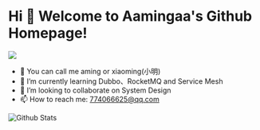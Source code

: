 # Hi 🎉 Welcome to Aamingaa's Github Homepage!

<!--
**aamingaa/aamingaa** is a ✨ _special_ ✨ repository because its `README.md` (this file) appears on your GitHub profile.

Here are some ideas to get you started:

- 🔭 I’m currently working on ...
- 🌱 I’m currently learning ...
- 👯 I’m looking to collaborate on ...
- 🤔 I’m looking for help with ...
- 💬 Ask me about ...
- 📫 How to reach me: ...
- 😄 Pronouns: ...
- ⚡ Fun fact: ...
-->

<img src="https://readme-typing-svg.herokuapp.com/?lines=Welcome,%20visitor!;Hello%20My%20Friend!&font=Roboto" />

- 🔭 You can call me aming or xiaoming(小明)
- 🌱 I’m currently learning Dubbo、RocketMQ and Service Mesh
- 👯 I’m looking to collaborate on System Design
- 📫 How to reach me: 774066625@qq.com

<!-- ![Top Langs](https://github-readme-stats.vercel.app/api/top-langs/?username=aamingaa&layout=compact&theme=dark)
 -->
![Github Stats](https://github-readme-stats.vercel.app/api?username=aamingaa&show_icons=true&count_private=true&layout=compact)

<!--
[![trophy](https://github-profile-trophy.vercel.app/?username=ryo-ma&theme=onedark)](https://github.com/ryo-ma/github-profile-trophy)
-->

<!--
![](https://activity-graph.herokuapp.com/graph?username=aamingaa&theme=github)
-->
<!--
![](https://stats.justsong.cn/api/csdn?id=aming2&theme=dark)
-->
